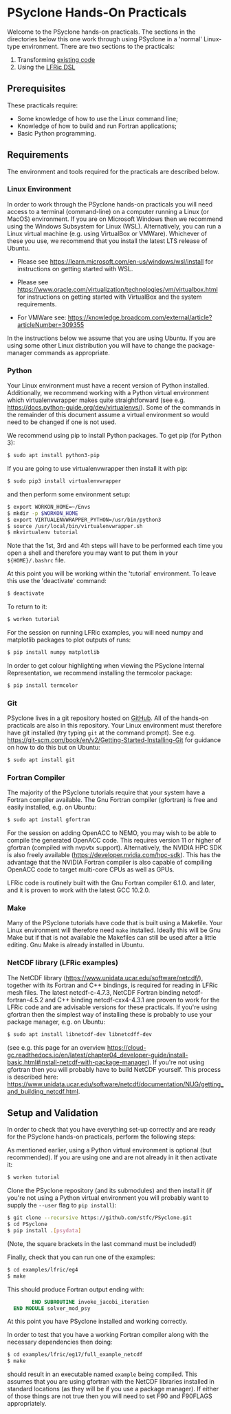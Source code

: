 ﻿# PSyclone Hands-On Practicals

Welcome to the PSyclone hands-on practicals. The sections in the directories
below this one work through using PSyclone in a 'normal' Linux-type environment.
There are two sections to the practicals:

1. Transforming [existing code](nemo/README.md)
2. Using the [LFRic DSL](LFRic/README.md)

## Prerequisites

These practicals require:

* Some knowledge of how to use the Linux command line;
* Knowledge of how to build and run Fortran applications;
* Basic Python programming.

## Requirements

The environment and tools required for the practicals are described
below.

### Linux Environment

In order to work through the PSyclone hands-on practicals you will
need access to a terminal (command-line) on a computer running a Linux
(or MacOS) environment. If you are on Microsoft Windows then we
recommend using the Windows Subsystem for Linux (WSL). Alternatively,
you can run a Linux virtual machine (e.g. using VirtualBox or
VMWare). Whichever of these you use, we recommend that you install
the latest LTS release of Ubuntu.

* Please see https://learn.microsoft.com/en-us/windows/wsl/install
  for instructions on getting started with WSL.

* Please see https://www.oracle.com/virtualization/technologies/vm/virtualbox.html
  for instructions on getting started with VirtualBox and the system requirements.

* For VMWare see: https://knowledge.broadcom.com/external/article?articleNumber=309355

In the instructions below we assume that you are using Ubuntu. If you
are using some other Linux distribution you will have to change the
package-manager commands as appropriate.

### Python

Your Linux environment must have a recent version of Python
installed. Additionally, we recommend working with a Python virtual
environment which virtualenvwrapper makes quite straightforward (see
e.g. https://docs.python-guide.org/dev/virtualenvs/). Some of the
commands in the remainder of this document assume a virtual
environment so would need to be changed if one is not used.

We recommend using pip to install Python packages. To get pip (for Python 3):

```bash
$ sudo apt install python3-pip
```

If you are going to use virtualenvwrapper then install it with pip:

```bash
$ sudo pip3 install virtualenvwrapper
```

and then perform some environment setup:

```bash
$ export WORKON_HOME=~/Envs
$ mkdir -p $WORKON_HOME
$ export VIRTUALENVWRAPPER_PYTHON=/usr/bin/python3
$ source /usr/local/bin/virtualenvwrapper.sh
$ mkvirtualenv tutorial
```

Note that the 1st, 3rd and 4th steps will have to be performed each
time you open a shell and therefore you may want to put them in your
`${HOME}/.bashrc` file.


At this point you will be working within the 'tutorial'
environment. To leave this use the 'deactivate' command:

```bash
$ deactivate
```

To return to it:

```bash
$ workon tutorial
```

For the session on running LFRic examples, you will need numpy and
matplotlib packages to plot outputs of runs:

```bash
$ pip install numpy matplotlib
```

In order to get colour highlighting when viewing the PSyclone Internal
Representation, we recommend installing the termcolor package:

```bash
$ pip install termcolor
```

### Git

PSyclone lives in a git repository hosted on
[GitHub](https://github.com/stfc/PSyclone). All of the hands-on
practicals are also in this repository. Your Linux environment must
therefore have git installed (try typing `git` at the command
prompt). See
e.g. https://git-scm.com/book/en/v2/Getting-Started-Installing-Git for
guidance on how to do this but on Ubuntu:

```bash
$ sudo apt install git
```

### Fortran Compiler

The majority of the PSyclone tutorials require that your system have a
Fortran compiler available. The Gnu Fortran compiler (gfortran) is
free and easily installed, e.g. on Ubuntu:

```bash
$ sudo apt install gfortran
```

For the session on adding OpenACC to NEMO, you may wish to be able to
compile the generated OpenACC code. This requires version 11 or higher
of gfortran (compiled with nvpvtx support). Alternatively, the NVIDIA
HPC SDK is also freely available
(https://developer.nvidia.com/hpc-sdk). This has the advantage that
the NVIDIA Fortran compiler is also capable of compiling OpenACC code
to target multi-core CPUs as well as GPUs.

LFRic code is routinely built with the Gnu Fortran compiler 6.1.0. and
later, and it is proven to work with the latest GCC 10.2.0.

### Make

Many of the PSyclone tutorials have code that is built using a
Makefile. Your Linux environment will therefore need `make`
installed. Ideally this will be Gnu Make but if that is not available
the Makefiles can still be used after a little editing. Gnu Make is
already installed in Ubuntu.

### NetCDF library (LFRic examples)

The NetCDF library (https://www.unidata.ucar.edu/software/netcdf/),
together with its Fortran and C++ bindings, is required for reading in
LFRic mesh files. The latest netcdf-c-4.7.3, NetCDF Fortran binding
netcdf-fortran-4.5.2 and C++ binding netcdf-cxx4-4.3.1 are proven to
work for the LFRic code and are advisable versions for these
practicals. If you're using gfortran then the simplest way of installing
these is probably to use your package manager, e.g. on Ubuntu:

```bash
$ sudo apt install libnetcdf-dev libnetcdff-dev
```

(see e.g. this page for an overview
https://cloud-gc.readthedocs.io/en/latest/chapter04_developer-guide/install-basic.html#install-netcdf-with-package-manager). If
you're not using gfortran then you will probably have to build NetCDF
yourself. This process is described here:
https://www.unidata.ucar.edu/software/netcdf/documentation/NUG/getting_and_building_netcdf.html.

## Setup and Validation

In order to check that you have everything set-up correctly and are
ready for the PSyclone hands-on practicals, perform the following steps:

As mentioned earlier, using a Python virtual environment is optional
(but recommended). If you are using one and are not already in it then
activate it:

```bash
$ workon tutorial
```

Clone the PSyclone repository (and its submodules) and then install it
(if you're not using a Python virtual environment you will probably
want to supply the `--user` flag to `pip install`):

```bash
$ git clone --recursive https://github.com/stfc/PSyclone.git
$ cd PSyclone
$ pip install .[psydata]
```

(Note, the square brackets in the last command must be included!)

Finally, check that you can run one of the examples:

```bash
$ cd examples/lfric/eg4
$ make
```

This should produce Fortran output ending with:

```fortran
        END SUBROUTINE invoke_jacobi_iteration
  END MODULE solver_mod_psy
```

At this point you have PSyclone installed and working correctly.


In order to test that you have a working Fortran compiler along with
the necessary dependencies then doing:

```bash
$ cd examples/lfric/eg17/full_example_netcdf
$ make
```

should result in an executable named `example` being compiled. This
assumes that you are using gfortran with the NetCDF libraries
installed in standard locations (as they will be if you use a package
manager). If either of those things are not true then you will need to
set F90 and F90FLAGS appropriately.
